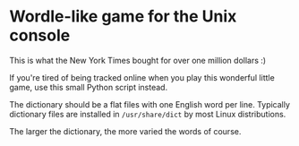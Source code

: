 # Wordle-like game for the Unix console

This is what the New York Times bought for over one million dollars :)

If you're tired of being tracked online when you play this wonderful little game, use this small Python script instead.

The dictionary should be a flat files with one English word per line. Typically
dictionary files are installed in ```/usr/share/dict``` by most Linux distributions.

The larger the dictionary, the more varied the words of course.
